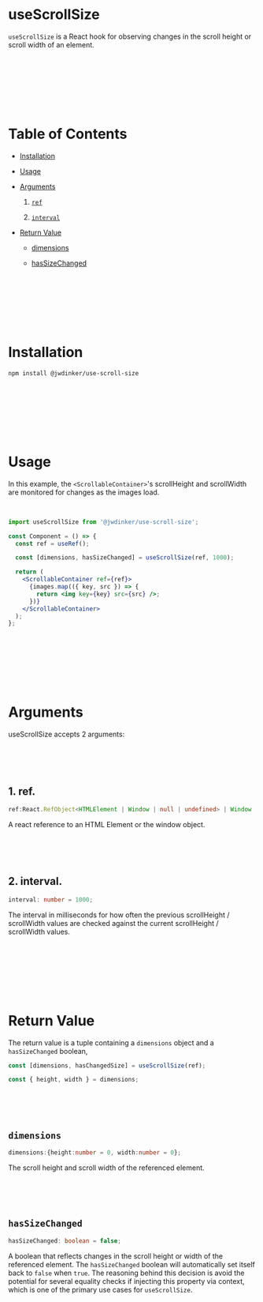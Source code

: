 # useScrollSize

`useScrollSize` is a React hook for observing changes in the scroll height or scroll width of an element.

<br><br><br><br><br><br>

# Table of Contents

- [Installation](#Installation)
- [Usage](#Usage)
  <br>
- [Arguments](#Arguments)

  1. [`ref`](#.1-ref)

  2. [`interval`](#.2-interval)

* [Return Value](#Return-Value)


    - [dimensions](#dimensions)

    - [hasSizeChanged](#hasSizeChanged)

<br><br><br><br><br><br>

# Installation

```
npm install @jwdinker/use-scroll-size
```

<br><br><br><br><br><br>

# Usage

In this example, the `<ScrollableContainer>`'s scrollHeight and scrollWidth are monitored for changes as the images load.

<br>

```jsx
import useScrollSize from '@jwdinker/use-scroll-size';

const Component = () => {
  const ref = useRef();

  const [dimensions, hasSizeChanged] = useScrollSize(ref, 1000);

  return (
    <ScrollableContainer ref={ref}>
      {images.map(({ key, src }) => {
        return <img key={key} src={src} />;
      })}
    </ScrollableContainer>
  );
};
```

<br><br><br><br><br><br>

# Arguments

useScrollSize accepts 2 arguments:

<br><br><br>

## 1. ref.

```ts
ref:React.RefObject<HTMLElement | Window | null | undefined> | Window | null | undefined
```

A react reference to an HTML Element or the window object.

<br><br><br>

## 2. interval.

```ts
interval: number = 1000;
```

The interval in milliseconds for how often the previous scrollHeight / scrollWidth values are checked against the current scrollHeight / scrollWidth values.

<br><br><br><br><br><br>

# Return Value

The return value is a tuple containing a `dimensions` object and a `hasSizeChanged` boolean,

```ts
const [dimensions, hasChangedSize] = useScrollSize(ref);

const { height, width } = dimensions;
```

<br><br><br>

## `dimensions`

```ts
dimensions:{height:number = 0, width:number = 0};
```

The scroll height and scroll width of the referenced element.

<br><br><br>

## `hasSizeChanged`

```ts
hasSizeChanged: boolean = false;
```

A boolean that reflects changes in the scroll height or width of the referenced element. The `hasSizeChanged` boolean will automatically set itself back to `false` when `true`. The reasoning behind this decision is avoid the potential for several equality checks if injecting this property via context, which is one of the primary use cases for `useScrollSize`.
